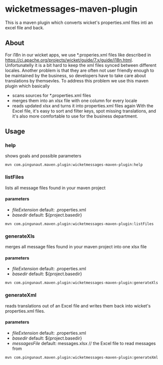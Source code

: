 # wicketmessages-maven-plugin

This is a maven plugin which converts wicket's properties.xml files inti an excel file and back.

## About
For i18n in our wicket apps, we use *.properies.xml files like described in https://ci.apache.org/projects/wicket/guide/7.x/guide/i18n.html. Unfortunatelly it is a bit hard to keep the xml files synced between different locales. Another problem is that they are often not user friendly enough to be maintained by the business, so developers have to take care about translations by themsevles.
To address this problem we use this maven plugin which basically
 - scans sources for *.properties.xml files
 - merges them into an xlsx file with one column for every locale
 - reads updated xlsx and turns it into properties.xml files again
With the Excel file, it's easy to sort and filter keys, spot missing translations, and it's also more comfortable to use for the business department.

## Usage
### help
shows goals and possible parameters

```mvn com.pingunaut.maven.plugin:wicketmessages-maven-plugin:help```

### listFiles
lists all message files found in your maven project
#### parameters
- *fileExtension* default: .properties.xml
- *basedir* default: ${project.basedir}

```mvn com.pingunaut.maven.plugin:wicketmessages-maven-plugin:listFiles```

### generateXls
merges all message files found in your maven project into one xlsx file
#### parameters
- *fileExtension* default: .properties.xml
- *basedir* default: ${project.basedir}

```mvn com.pingunaut.maven.plugin:wicketmessages-maven-plugin:generateXls```

### generateXml
reads translations out of an Excel file and writes them back into wicket's properties.xml files.
#### parameters
- *fileExtension* default: .properties.xml
- *basedir* default: ${project.basedir} 
- *messagesFile* default: messages.xlsx // the Excel file to read messages from


```mvn com.pingunaut.maven.plugin:wicketmessages-maven-plugin:generateXml```
